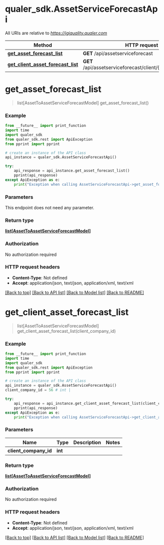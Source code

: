 # qualer_sdk.AssetServiceForecastApi

All URIs are relative to *https://jgiquality.qualer.com*

Method | HTTP request | Description
------------- | ------------- | -------------
[**get_asset_forecast_list**](AssetServiceForecastApi.md#get_asset_forecast_list) | **GET** /api/assetserviceforecast | 
[**get_client_asset_forecast_list**](AssetServiceForecastApi.md#get_client_asset_forecast_list) | **GET** /api/assetserviceforecast/client/{clientCompanyId} | 


# **get_asset_forecast_list**
> list[AssetToAssetServiceForecastModel] get_asset_forecast_list()



### Example
```python
from __future__ import print_function
import time
import qualer_sdk
from qualer_sdk.rest import ApiException
from pprint import pprint

# create an instance of the API class
api_instance = qualer_sdk.AssetServiceForecastApi()

try:
    api_response = api_instance.get_asset_forecast_list()
    pprint(api_response)
except ApiException as e:
    print("Exception when calling AssetServiceForecastApi->get_asset_forecast_list: %s\n" % e)
```

### Parameters
This endpoint does not need any parameter.

### Return type

[**list[AssetToAssetServiceForecastModel]**](AssetToAssetServiceForecastModel.md)

### Authorization

No authorization required

### HTTP request headers

 - **Content-Type**: Not defined
 - **Accept**: application/json, text/json, application/xml, text/xml

[[Back to top]](#) [[Back to API list]](../README.md#documentation-for-api-endpoints) [[Back to Model list]](../README.md#documentation-for-models) [[Back to README]](../README.md)

# **get_client_asset_forecast_list**
> list[AssetToAssetServiceForecastModel] get_client_asset_forecast_list(client_company_id)



### Example
```python
from __future__ import print_function
import time
import qualer_sdk
from qualer_sdk.rest import ApiException
from pprint import pprint

# create an instance of the API class
api_instance = qualer_sdk.AssetServiceForecastApi()
client_company_id = 56 # int | 

try:
    api_response = api_instance.get_client_asset_forecast_list(client_company_id)
    pprint(api_response)
except ApiException as e:
    print("Exception when calling AssetServiceForecastApi->get_client_asset_forecast_list: %s\n" % e)
```

### Parameters

Name | Type | Description  | Notes
------------- | ------------- | ------------- | -------------
 **client_company_id** | **int**|  | 

### Return type

[**list[AssetToAssetServiceForecastModel]**](AssetToAssetServiceForecastModel.md)

### Authorization

No authorization required

### HTTP request headers

 - **Content-Type**: Not defined
 - **Accept**: application/json, text/json, application/xml, text/xml

[[Back to top]](#) [[Back to API list]](../README.md#documentation-for-api-endpoints) [[Back to Model list]](../README.md#documentation-for-models) [[Back to README]](../README.md)

